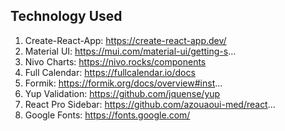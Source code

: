 ## Technology Used
1. Create-React-App: https://create-react-app.dev/
2. Material UI: https://mui.com/material-ui/getting-s...
3. Nivo Charts: https://nivo.rocks/components
4. Full Calendar: https://fullcalendar.io/docs
5. Formik: https://formik.org/docs/overview#inst...
6. Yup Validation: https://github.com/jquense/yup
7. React Pro Sidebar: https://github.com/azouaoui-med/react...
8. Google Fonts: https://fonts.google.com/